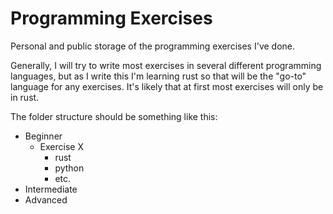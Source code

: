 # Programming Exercises
Personal and public storage of the programming exercises I've done. 

Generally, I will try to write most exercises in several different programming languages, but as I write this I'm learning rust so that will be the "go-to" language for any exercises. It's likely that at first most exercises will only be in rust.

The folder structure should be something like this:

* Beginner
    * Exercise X
        * rust
        * python
        * etc.
* Intermediate
* Advanced
